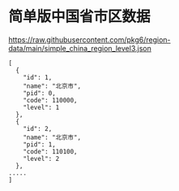 # 简单版中国省市区数据

https://raw.githubusercontent.com/pkg6/region-data/main/simple_china_region_level3.json

~~~
[
  {
    "id": 1,
    "name": "北京市",
    "pid": 0,
    "code": 110000,
    "level": 1
  },
  {
    "id": 2,
    "name": "北京市",
    "pid": 1,
    "code": 110100,
    "level": 2
  },
.....
]
~~~

